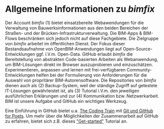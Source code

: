 # Allgemeine Informationen zu *bimfix*

Der Account *bimfix* (1) bietet einsatzbereite Webawendungen für die Verwaltung von Bauwerksinformationen aus den beiden Bereichen der Straßen- und der Brücken-Infrastrukturverwaltung. Die BIM-Apps & BIM-Flows beschränken sich jedoch nicht auf diese Fachgebiete. Die Zielgruppe von *bimfix* arbeitet im öffentlichen Dienst. Der Fokus dieser Bestandsaufnahme von OpenBIM-Anwendungen liegt auf Open-Source-Entwicklungen ggf. i.V.m. Open-Data. GitHub erlaubt *bimfix* die Bereitstellung von abstrakten Code-basierten Arbeiten als Webanwendung, um BIM-Lösungen direkt im Browser auszuprobieren und einzuschätzen. Experimentieren, anpassen und lernen mit frei-verfügbaren Community-Entwicklungen helfen bei der Formulierung von Anforderungen für die Auswahl von propritärer BIM-Autorensoftware. Die Repositories von *bimfix* dienen auch als (2) Backup-System, weil der ständige Zugriff auf getestete IT-Lösungen gewährleistet ist, als (3) Tutorial i.V.m. den jeweiligen ausführlichen Erklärungen und zur (4) Kommunikation bzw. Netzwerkarbeit. BIM ist unsere Aufgabe und GitHub ein wichtiges Werkzeug.

Eine Einführung in GitHub bietet u.a. [The Coding Train](https://github.com/CodingTrain) mit [Git und GitHub for Poets](https://youtu.be/BCQHnlnPusY). Um mehr über die Möglichkeiten der Zusammenarbeit auf GitHub zu erfahren, bietet sich z.B. dieses ["Get-started"](https://docs.github.com/de/get-started/quickstart/hello-world) Tutorial an.
